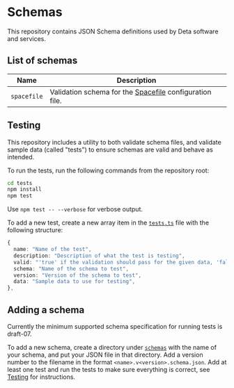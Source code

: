 # Schemas

This repository contains JSON Schema definitions used by Deta software and services.

## List of schemas

|Name|Description|
|--|--|
|`spacefile`|Validation schema for the [Spacefile](https://deta.space/docs/en/reference/spacefile) configuration file.|

## Testing

This repository includes a utility to both validate schema files, and validate sample data (called "tests") to ensure schemas are valid and behave as intended.

To run the tests, run the following commands from the repository root:

```bash
cd tests
npm install
npm test
```

Use `npm test -- --verbose` for verbose output.

To add a new test, create a new array item in the [`tests.ts`](./tests/tests.ts) file with the following structure:

```ts
{
  name: "Name of the test",
  description: "Description of what the test is testing",
  valid: "'true' if the validation should pass for the given data, 'false' otherwise",
  schema: "Name of the schema to test",
  version: "Version of the schema to test",
  data: "Sample data to use for testing",
},
```

## Adding a schema

Currently the minimum supported schema specification for running tests is draft-07.

To add a new schema, create a directory under [`schemas`](./schemas/) with the name of your schema, and put your JSON file in that directory. Add a version number to the filename in the format `<name>.v<version>.schema.json`. Add at least one test and run the tests to make sure everything is correct, see [Testing](#testing) for instructions.
